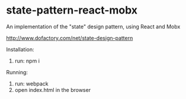 # state-pattern-react-mobx
An implementation of the "state" design pattern, using React and Mobx

http://www.dofactory.com/net/state-design-pattern

Installation:
1. run: npm i

Running:
1. run: webpack
2. open index.html in the browser
